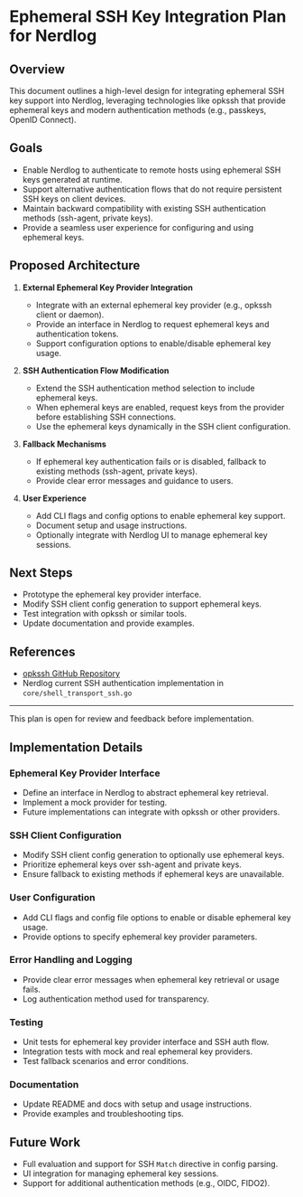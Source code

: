 # Ephemeral SSH Key Integration Plan for Nerdlog

## Overview

This document outlines a high-level design for integrating ephemeral SSH key support into Nerdlog, leveraging technologies like opkssh that provide ephemeral keys and modern authentication methods (e.g., passkeys, OpenID Connect).

## Goals

- Enable Nerdlog to authenticate to remote hosts using ephemeral SSH keys generated at runtime.
- Support alternative authentication flows that do not require persistent SSH keys on client devices.
- Maintain backward compatibility with existing SSH authentication methods (ssh-agent, private keys).
- Provide a seamless user experience for configuring and using ephemeral keys.

## Proposed Architecture

1. **External Ephemeral Key Provider Integration**

   - Integrate with an external ephemeral key provider (e.g., opkssh client or daemon).
   - Provide an interface in Nerdlog to request ephemeral keys and authentication tokens.
   - Support configuration options to enable/disable ephemeral key usage.

2. **SSH Authentication Flow Modification**

   - Extend the SSH authentication method selection to include ephemeral keys.
   - When ephemeral keys are enabled, request keys from the provider before establishing SSH connections.
   - Use the ephemeral keys dynamically in the SSH client configuration.

3. **Fallback Mechanisms**

   - If ephemeral key authentication fails or is disabled, fallback to existing methods (ssh-agent, private keys).
   - Provide clear error messages and guidance to users.

4. **User Experience**

   - Add CLI flags and config options to enable ephemeral key support.
   - Document setup and usage instructions.
   - Optionally integrate with Nerdlog UI to manage ephemeral key sessions.

## Next Steps

- Prototype the ephemeral key provider interface.
- Modify SSH client config generation to support ephemeral keys.
- Test integration with opkssh or similar tools.
- Update documentation and provide examples.

## References

- [opkssh GitHub Repository](https://github.com/openpubkey/opkssh)
- Nerdlog current SSH authentication implementation in `core/shell_transport_ssh.go`

---

This plan is open for review and feedback before implementation.

## Implementation Details

### Ephemeral Key Provider Interface

- Define an interface in Nerdlog to abstract ephemeral key retrieval.
- Implement a mock provider for testing.
- Future implementations can integrate with opkssh or other providers.

### SSH Client Configuration

- Modify SSH client config generation to optionally use ephemeral keys.
- Prioritize ephemeral keys over ssh-agent and private keys.
- Ensure fallback to existing methods if ephemeral keys are unavailable.

### User Configuration

- Add CLI flags and config file options to enable or disable ephemeral key usage.
- Provide options to specify ephemeral key provider parameters.

### Error Handling and Logging

- Provide clear error messages when ephemeral key retrieval or usage fails.
- Log authentication method used for transparency.

### Testing

- Unit tests for ephemeral key provider interface and SSH auth flow.
- Integration tests with mock and real ephemeral key providers.
- Test fallback scenarios and error conditions.

### Documentation

- Update README and docs with setup and usage instructions.
- Provide examples and troubleshooting tips.

## Future Work

- Full evaluation and support for SSH `Match` directive in config parsing.
- UI integration for managing ephemeral key sessions.
- Support for additional authentication methods (e.g., OIDC, FIDO2).

